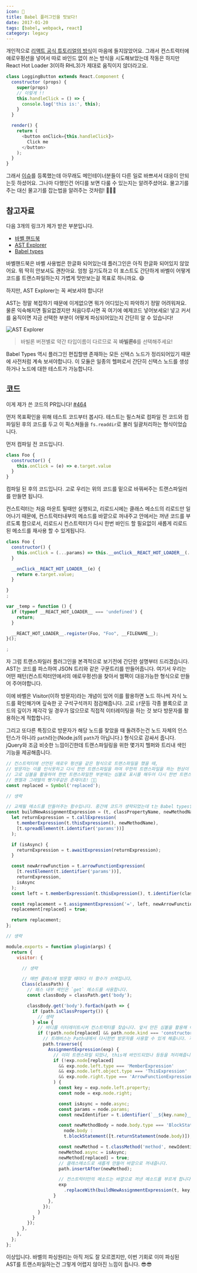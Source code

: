 ```yaml
---
icon: 🐠
title: Babel 플러그인을 맛보다!
date: 2017-01-20
tags: [babel, webpack, react]
category: legacy
---
```


개인적으로 [리액트 공식 튜토리얼의 방식](https://facebook.github.io/react/docs/handling-events.html)이 마음에 들지않았어요.
그래서 컨스트럭터에 애로우펑션을 넣어서 따로 바인드 없이 쓰는 방식을 시도해보았는데 작동은 하지만 React Hot Loader 3(이하 RHL3)가 제대로 움직이지 않더라고요.

```js
class LoggingButton extends React.Component {
  constructor (props) {
    super(props)
    // 이렇게 !!
    this.handleClick = () => {
      console.log('this is:', this);
    }
  }

  render() {
    return (
      <button onClick={this.handleClick}>
        Click me
      </button>
    );
  }
}
```

그래서 [이슈](https://github.com/gaearon/react-hot-loader/issues/427)를 등록했는데 아무래도 메인테이너분들이 다른 일로 바쁘셔서 대응이 안되는듯 하셨어요. 그나마 다행인건 어디를 보면 다룰 수 있는지는 알려주셨어요. 물고기를 주는 대신 물고기를 잡는법을 알려주는 것처럼! :fishing_pole_and_fish::fishing_pole_and_fish::fishing_pole_and_fish:

## 참고자료

다음 3개의 링크가 제가 받은 부분입니다.

- [바벨 핸드북](https://github.com/thejameskyle/babel-handbook)
- [AST Explorer](https://astexplorer.net/)
- [Babel types](https://github.com/babel/babel/tree/master/packages/babel-types)

바벨핸드북은 바벨 사용법은 한글화 되어있는데 플러그인은 아직 한글화 되어있지 않았어요. 뭐 딱히 안보셔도 괜찬아요. 엄청 길기도하고 이 포스트도 간단하게 바벨이 어떻게 코드를 트랜스파일하는지 가볍게 맛만보는걸 목표로 하니까요. :smile:

하지만, AST Explorer는 꼭 써보셔야 합니다!

AST는 정말 복잡하기 때문에 이게없으면 뭐가 어디있는지 파악하기 정말 어려워져요. 물론 익숙해지면 필요없겠지만 처음다루시면 꼭 여기에 예제코드 넣어보세요!
넣고 커서를 움직이면 지금 선택한 부분이 어떻게 파싱되어있는지 간단히 알 수 있습니다!

![AST Explorer](/assets/images/ast-explorer.png)

> 바빌론 버젼별로 약간 타입이름이 다르므로 꼭 **바빌론6**를 선택해주세요!

Babel Types 역시 플러그인 편집할땐 존재하는 모든 신택스 노드가 정리되어있기 때문에 사전처럼 계속 보셔야합니다.
이 모듈은 일종의 헬퍼로서 간단히 신택스 노드를 생성하거나 노드에 대한 테스트가 가능합니다.

## 코드

이게 제가 쓴 코드의 PR입니다! [#464](https://github.com/gaearon/react-hot-loader/pull/464/files)

먼저 목표확인을 위해 테스트 코드부터 봅시다. 테스트는 필스쳐로 컴파일 전 코드와 컴파일된 후의 코드를 두고 이 픽스쳐들을 `fs.readdir`로 불러 일괄처리하는 형식이었습니다.

먼저 컴파일 전 코드입니다.

```js
class Foo {
  constructor() {
    this.onClick = (e) => e.target.value
  }
}
```

컴파일 된 후의 코드입니다. 고로 우리는 위의 코드를 밑으로 바꿔써주는 트랜스파일러를 만들면 됩니다.

컨스트럭터는 처음 마운트 될때만 실행되고, 리로드시에는 클래스 메소드의 리로드만 일어나기 때문에, 컨스트럭터내부의 메소드를 바깥으로 꺼내주고 안에서는 꺼낸 코드를 부르도록 함으로서, 리로드시 컨스트럭터가 다시 한번 바인드 할 필요없이 새롭게 리로드된 메소드를 재사용 할 수 있게됩니다.

```js
class Foo {
  constructor() {
    this.onClick = (...params) => this.__onClick__REACT_HOT_LOADER__(...params);
  }

  __onClick__REACT_HOT_LOADER__(e) {
    return e.target.value;
  }

}
;

var _temp = function () {
  if (typeof __REACT_HOT_LOADER__ === 'undefined') {
    return;
  }

  __REACT_HOT_LOADER__.register(Foo, "Foo", __FILENAME__);
}();

;
```

자 그럼 트랜스파일러 플러그인을 본격적으로 보기전에 간단한 설명부터 드리겠습니다. AST는 코드를 파스하여 JSON 트리와 같은 구문트리를 만들어줍니다. 여기서 우리는 어떤 패턴(컨스트럭터안에서의 애로우펑션)을 찾아서 웹팩이 대응가능한 형식으로 만들어 주어야합니다.

이에 바벨은 Visitor(이하 방문자)라는 개념이 있어 이를 활용하면 노드 하나씩 자식 노드를 확인해가며 깊숙한 곳 구석구석까지 점검해줍니다. 고로 `if`문등 각종 블록으로 코드의 깊이가 제각각 일 경우가 많으므로 직접적 이터레이팅을 하는 것 보다 방문자를 활용하는게 적합합니다.

그리고 또다른 특징으로 방문자가 해당 노드를 찾았을 때 돌려주는건 노드 자체의 인스턴스가 아니라 `path`라는(Node.js의 `path`가 아닙니다.) 형식으로 감싸서 줍니다. jQuery와 조금 비슷한 느낌이긴한데 트랜스파일링을 위한 몇가지 헬퍼와 트리내 색인기능을 제공해줍니다.

```js
// 컨스트럭터에 선언된 애로우 펑션을 같은 형식으로 트랜스파일을 했을 때,
// 방문자는 이를 인식못하고 다시 한번 트랜스파일을 하여 무한히 트랜스파일을 하는 현상이 생깁니다.
// 고로 심볼을 활용하여 한번 트랜스파일한 부분에는 심볼로 표시를 해두어 다시 한번 트랜스파일한 부분은 무시하게 합니다.
// 헨젤과 그레텔의 빵가루같은 존재이죠! 🍞🍞
const replaced = Symbol('replaced');

// 생략

// 교체될 메소드를 만들어주는 함수입니다. 중간에 코드가 생략되었는데 t는 Babel types입니다.
const buildNewAssignmentExpression = (t, classPropertyName, newMethodName, isAsync) => {
  let returnExpression = t.callExpression(
    t.memberExpression(t.thisExpression(), newMethodName),
    [t.spreadElement(t.identifier('params'))]
  );

  if (isAsync) {
    returnExpression = t.awaitExpression(returnExpression);
  }

  const newArrowFunction = t.arrowFunctionExpression(
    [t.restElement(t.identifier('params'))],
    returnExpression,
    isAsync
  );
  const left = t.memberExpression(t.thisExpression(), t.identifier(classPropertyName.name));

  const replacement = t.assignmentExpression('=', left, newArrowFunction);
  replacement[replaced] = true;

  return replacement;
};

// 생략

module.exports = function plugin(args) {
  return {
    visitor: {

      // 생략

      // 매번 클래스에 방문할 때마다 이 함수가 쓰여집니다.
      Class(classPath) {
        // 패스 내부 색인은 `get` 메소드를 사용합니다.
        const classBody = classPath.get('body');

        classBody.get('body').forEach(path => {
          if (path.isClassProperty()) {
            // 생략
          } else {
            // 바디를 이터레이트시켜 컨스트럭터를 찾습니다. 앞서 만든 심볼을 활용해 이미 트랜스파일된 메소드는 무시합니다.
            if (!path.node[replaced] && path.node.kind === 'constructor') {
              // 트래버스는 Path내에서 다시한번 방문자를 사용할 수 있게 해줍니다. 저는 컨스트럭터안의 애로우 펑션이 대입되는 구문을 찾기위해 사용합니다.
              path.traverse({
                AssignmentExpression(exp) {
                  // 이미 트랜스파일 되었나, this에 바인드되었나 등등을 처리해줍니다.
                  if (!exp.node[replaced]
                    && exp.node.left.type === 'MemberExpression'
                    && exp.node.left.object.type === 'ThisExpression'
                    && exp.node.right.type === 'ArrowFunctionExpression'
                  ) {
                    const key = exp.node.left.property;
                    const node = exp.node.right;

                    const isAsync = node.async;
                    const params = node.params;
                    const newIdentifier = t.identifier(`__${key.name}__REACT_HOT_LOADER__`);

                    const newMethodBody = node.body.type === 'BlockStatement' ?
                      node.body :
                      t.blockStatement([t.returnStatement(node.body)]);

                    const newMethod = t.classMethod('method', newIdentifier, params, newMethodBody);
                    newMethod.async = isAsync;
                    newMethod[replaced] = true;
                    // 클래스메소드로 새롭게 만들어 바깥으로 꺼내줍니다.
                    path.insertAfter(newMethod);

                    // 컨스트럭터안의 메소드는 바깥으로 꺼낸 메소드를 부르게 합니다.
                    exp
                      .replaceWith(buildNewAssignmentExpression(t, key, newIdentifier, isAsync));
                  }
                },
              });
            }
          }
        });
      },
    },
  };
};
```

이상입니다. 바벨의 파싱원리는 아직 저도 잘 모르겠지만, 이번 기회로 이미 파싱된 AST를 트랜스파일하는건 그렇게 어렵지 않아진 느낌이 듭니다. :sunglasses::sunglasses:
